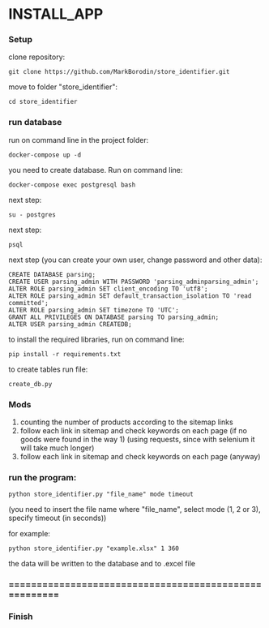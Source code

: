 # INSTALL_APP

### Setup

clone repository:
```
git clone https://github.com/MarkBorodin/store_identifier.git
```
move to folder "store_identifier":
```
cd store_identifier
```

### run database

run on command line in the project folder:

```
docker-compose up -d
```

you need to create database. Run on command line:
```
docker-compose exec postgresql bash
```
next step:
```
su - postgres
```
next step:
```
psql
```
next step (you can create your own user, change password and other data):
```
CREATE DATABASE parsing; 
CREATE USER parsing_admin WITH PASSWORD 'parsing_adminparsing_admin';
ALTER ROLE parsing_admin SET client_encoding TO 'utf8';
ALTER ROLE parsing_admin SET default_transaction_isolation TO 'read committed';
ALTER ROLE parsing_admin SET timezone TO 'UTC';
GRANT ALL PRIVILEGES ON DATABASE parsing TO parsing_admin;
ALTER USER parsing_admin CREATEDB;

```
to install the required libraries, run on command line:
```
pip install -r requirements.txt
```

to create tables run file:
```
create_db.py
```
### Mods

1. counting the number of products according to the sitemap links
2. follow each link in sitemap and check keywords on each page (if no goods were found in the way 1) (using requests, since with selenium it will take much longer)
3. follow each link in sitemap and check keywords on each page (anyway)

### run the program:

```
python store_identifier.py "file_name" mode timeout
```
(you need to insert the file name where "file_name", select mode (1, 2 or 3), specify timeout (in seconds))

for example:

```
python store_identifier.py "example.xlsx" 1 360
```

the data will be written to the database and to .excel file

### ======================================================

### Finish
